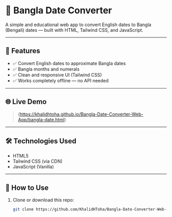 # 📅 Bangla Date Converter

A simple and educational web app to convert English dates to Bangla (Bengali) dates — built with HTML, Tailwind CSS, and JavaScript.

---

## 🚀 Features

- ✅ Convert English dates to approximate Bangla dates
- ✅ Bangla months and numerals
- ✅ Clean and responsive UI (Tailwind CSS)
- ✅ Works completely offline — no API needed

---

## 🌐 Live Demo

> (https://khalidhtoha.github.io/Bangla-Date-Converter-Web-App/bangla-date.html)

---

## 🛠️ Technologies Used

- HTML5
- Tailwind CSS (via CDN)
- JavaScript (Vanilla)

---

## 📁 How to Use

1. Clone or download this repo:
   ```bash
   git clone https://github.com/KhalidHToha/Bangla-Date-Converter-Web-App.git
   ```
